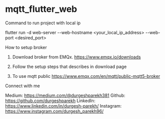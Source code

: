 # mqtt_flutter_web

Command to run project with local ip

flutter run -d web-server --web-hostname <your_local_ip_address> --web-port <desired_port>

How to setup broker

1. Download broker from EMQx.
https://www.emqx.io/downloads

2. Follow the setup steps that describes in download page

3. To use mqtt public
https://www.emqx.com/en/mqtt/public-mqtt5-broker


Connect with me

Medium: https://medium.com/@durgeshparekh381
Github: https://github.com/durgeshparekh
LinkedIn: https://www.linkedin.com/in/durgesh-parekh/
Instagram: https://www.instagram.com/durgesh_parekh96/

